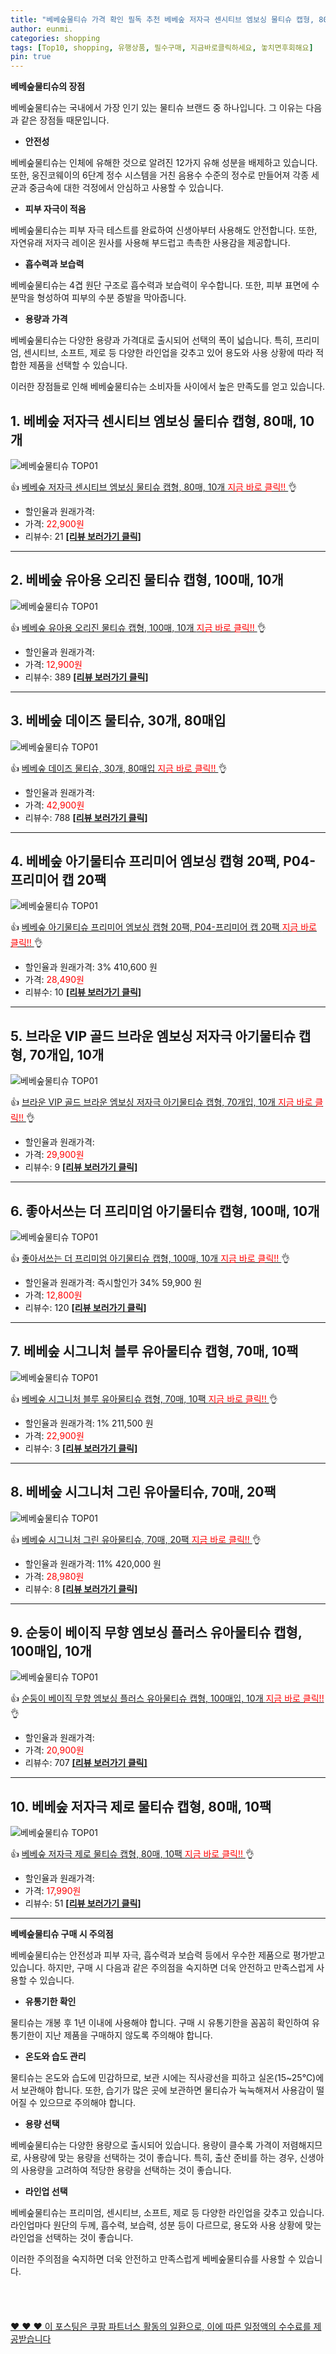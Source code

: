 ```yaml
---
title: "베베숲물티슈 가격 확인 필독 추천 베베숲 저자극 센시티브 엠보싱 물티슈 캡형, 80매, 10개 비교 장점 구매가이드"
author: eunmi.
categories: shopping
tags: [Top10, shopping, 유행상품, 필수구매, 지금바로클릭하세요, 놓치면후회해요]
pin: true
---
```

**베베숲물티슈의 장점**

베베숲물티슈는 국내에서 가장 인기 있는 물티슈 브랜드 중 하나입니다. 그 이유는 다음과 같은 장점들 때문입니다.

* **안전성**

베베숲물티슈는 인체에 유해한 것으로 알려진 12가지 유해 성분을 배제하고 있습니다. 또한, 웅진코웨이의 6단계 정수 시스템을 거친 음용수 수준의 정수로 만들어져 각종 세균과 중금속에 대한 걱정에서 안심하고 사용할 수 있습니다.

* **피부 자극이 적음**

베베숲물티슈는 피부 자극 테스트를 완료하여 신생아부터 사용해도 안전합니다. 또한, 자연유래 저자극 레이온 원사를 사용해 부드럽고 촉촉한 사용감을 제공합니다.

* **흡수력과 보습력**

베베숲물티슈는 4겹 원단 구조로 흡수력과 보습력이 우수합니다. 또한, 피부 표면에 수분막을 형성하여 피부의 수분 증발을 막아줍니다.

* **용량과 가격**

베베숲물티슈는 다양한 용량과 가격대로 출시되어 선택의 폭이 넓습니다. 특히, 프리미엄, 센시티브, 소프트, 제로 등 다양한 라인업을 갖추고 있어 용도와 사용 상황에 따라 적합한 제품을 선택할 수 있습니다.

이러한 장점들로 인해 베베숲물티슈는 소비자들 사이에서 높은 만족도를 얻고 있습니다.

   

## 1. 베베숲 저자극 센시티브 엠보싱 물티슈 캡형, 80매, 10개

![베베숲물티슈 TOP01](https://thumbnail6.coupangcdn.com/thumbnails/remote/230x230ex/image/retail/images/1507059134542032-348f8ee9-5c9c-4e81-9c2f-877167ef3ce4.jpg)


👍 [베베숲 저자극 센시티브 엠보싱 물티슈 캡형, 80매, 10개 <font color=red> 지금 바로 클릭!! </font> ](https://link.coupang.com/re/AFFSDP?lptag=AF3617701&subid=GithubCoopas&pageKey=4326590246&traceid=V0-153&itemId=17303790543&vendorItemId=3000125196) 👌 


- 할인율과 원래가격: 
- 가격: <span style='color:red'>22,900원</span>
- 리뷰수: 21  [**[리뷰 보러가기 클릭]**](https://link.coupang.com/re/AFFSDP?lptag=AF3617701&subid=GithubCoopas&pageKey=4326590246&traceid=V0-153&itemId=17303790543&vendorItemId=3000125196)

---


   

## 2. 베베숲 유아용 오리진 물티슈 캡형, 100매, 10개

![베베숲물티슈 TOP01](https://thumbnail6.coupangcdn.com/thumbnails/remote/230x230ex/image/retail/images/5129822575956610-13440c4b-8bc8-4213-8fb9-4e419ee04625.jpg)


👍 [베베숲 유아용 오리진 물티슈 캡형, 100매, 10개 <font color=red> 지금 바로 클릭!! </font> ](https://link.coupang.com/re/AFFSDP?lptag=AF3617701&subid=GithubCoopas&pageKey=7455919074&traceid=V0-153&itemId=18854921300&vendorItemId=85984112985) 👌 


- 할인율과 원래가격: 
- 가격: <span style='color:red'>12,900원</span>
- 리뷰수: 389  [**[리뷰 보러가기 클릭]**](https://link.coupang.com/re/AFFSDP?lptag=AF3617701&subid=GithubCoopas&pageKey=7455919074&traceid=V0-153&itemId=18854921300&vendorItemId=85984112985)

---


   

## 3. 베베숲 데이즈 물티슈, 30개, 80매입

![베베숲물티슈 TOP01](https://thumbnail7.coupangcdn.com/thumbnails/remote/230x230ex/image/vendor_inventory/e9de/bc59dbaaccedc0d656a9834a74773293977b0d1c9f36901efd8db7fa6c71.jpg)


👍 [베베숲 데이즈 물티슈, 30개, 80매입 <font color=red> 지금 바로 클릭!! </font> ](https://link.coupang.com/re/AFFSDP?lptag=AF3617701&subid=GithubCoopas&pageKey=7553148301&traceid=V0-153&itemId=19882554798&vendorItemId=86983037470) 👌 


- 할인율과 원래가격: 
- 가격: <span style='color:red'>42,900원</span>
- 리뷰수: 788  [**[리뷰 보러가기 클릭]**](https://link.coupang.com/re/AFFSDP?lptag=AF3617701&subid=GithubCoopas&pageKey=7553148301&traceid=V0-153&itemId=19882554798&vendorItemId=86983037470)

---


   

## 4. 베베숲 아기물티슈 프리미어 엠보싱 캡형 20팩, P04-프리미어 캡 20팩

![베베숲물티슈 TOP01](https://thumbnail10.coupangcdn.com/thumbnails/remote/230x230ex/image/vendor_inventory/8460/6268fb5c4db54bea0e520a3546b4121aa268dcce1987a3fb02498c3dde59.jpg)


👍 [베베숲 아기물티슈 프리미어 엠보싱 캡형 20팩, P04-프리미어 캡 20팩 <font color=red> 지금 바로 클릭!! </font> ](https://link.coupang.com/re/AFFSDP?lptag=AF3617701&subid=GithubCoopas&pageKey=7607637291&traceid=V0-153&itemId=20140531883&vendorItemId=87234032865) 👌 


- 할인율과 원래가격: 3%  410,600   원
- 가격: <span style='color:red'>28,490원</span>
- 리뷰수: 10  [**[리뷰 보러가기 클릭]**](https://link.coupang.com/re/AFFSDP?lptag=AF3617701&subid=GithubCoopas&pageKey=7607637291&traceid=V0-153&itemId=20140531883&vendorItemId=87234032865)

---


   

## 5. 브라운 VIP 골드 브라운 엠보싱 저자극 아기물티슈 캡형, 70개입, 10개

![베베숲물티슈 TOP01](https://thumbnail10.coupangcdn.com/thumbnails/remote/230x230ex/image/retail/images/138389271724485-313a43c4-a375-44ae-b1c3-d72e823820cb.jpg)


👍 [브라운 VIP 골드 브라운 엠보싱 저자극 아기물티슈 캡형, 70개입, 10개 <font color=red> 지금 바로 클릭!! </font> ](https://link.coupang.com/re/AFFSDP?lptag=AF3617701&subid=GithubCoopas&pageKey=6937157914&traceid=V0-153&itemId=1061862651&vendorItemId=5540983804) 👌 


- 할인율과 원래가격: 
- 가격: <span style='color:red'>29,900원</span>
- 리뷰수: 9  [**[리뷰 보러가기 클릭]**](https://link.coupang.com/re/AFFSDP?lptag=AF3617701&subid=GithubCoopas&pageKey=6937157914&traceid=V0-153&itemId=1061862651&vendorItemId=5540983804)

---


   

## 6. 좋아서쓰는 더 프리미엄 아기물티슈 캡형, 100매, 10개

![베베숲물티슈 TOP01](https://thumbnail10.coupangcdn.com/thumbnails/remote/230x230ex/image/retail/images/8314399249703024-9f78283c-ad30-4c78-8347-b2e4c0bb89bf.jpg)


👍 [좋아서쓰는 더 프리미엄 아기물티슈 캡형, 100매, 10개 <font color=red> 지금 바로 클릭!! </font> ](https://link.coupang.com/re/AFFSDP?lptag=AF3617701&subid=GithubCoopas&pageKey=7253472965&traceid=V0-153&itemId=13251355636&vendorItemId=80509227597) 👌 


- 할인율과 원래가격: 즉시할인가 34%  59,900   원
- 가격: <span style='color:red'>12,800원</span>
- 리뷰수: 120  [**[리뷰 보러가기 클릭]**](https://link.coupang.com/re/AFFSDP?lptag=AF3617701&subid=GithubCoopas&pageKey=7253472965&traceid=V0-153&itemId=13251355636&vendorItemId=80509227597)

---


   

## 7. 베베숲 시그니처 블루 유아물티슈 캡형, 70매, 10팩

![베베숲물티슈 TOP01](https://thumbnail6.coupangcdn.com/thumbnails/remote/230x230ex/image/retail/images/4376172412418215-d9fce149-5dfb-47af-a532-fa8f3e256ed4.jpg)


👍 [베베숲 시그니처 블루 유아물티슈 캡형, 70매, 10팩 <font color=red> 지금 바로 클릭!! </font> ](https://link.coupang.com/re/AFFSDP?lptag=AF3617701&subid=GithubCoopas&pageKey=15040202&traceid=V0-153&itemId=11348654541&vendorItemId=3096887843) 👌 


- 할인율과 원래가격: 1%  211,500   원
- 가격: <span style='color:red'>22,900원</span>
- 리뷰수: 3  [**[리뷰 보러가기 클릭]**](https://link.coupang.com/re/AFFSDP?lptag=AF3617701&subid=GithubCoopas&pageKey=15040202&traceid=V0-153&itemId=11348654541&vendorItemId=3096887843)

---


   

## 8. 베베숲 시그니처 그린 유아물티슈, 70매, 20팩

![베베숲물티슈 TOP01](https://thumbnail6.coupangcdn.com/thumbnails/remote/230x230ex/image/vendor_inventory/67ba/ad6e00ba633334912d285598ef469c49e44cc7b01ab7be8d7c9ee735cdcf.jpg)


👍 [베베숲 시그니처 그린 유아물티슈, 70매, 20팩 <font color=red> 지금 바로 클릭!! </font> ](https://link.coupang.com/re/AFFSDP?lptag=AF3617701&subid=GithubCoopas&pageKey=5523368974&traceid=V0-153&itemId=14812975219&vendorItemId=84228088996) 👌 


- 할인율과 원래가격: 11%  420,000   원
- 가격: <span style='color:red'>28,980원</span>
- 리뷰수: 8  [**[리뷰 보러가기 클릭]**](https://link.coupang.com/re/AFFSDP?lptag=AF3617701&subid=GithubCoopas&pageKey=5523368974&traceid=V0-153&itemId=14812975219&vendorItemId=84228088996)

---


   

## 9. 순둥이 베이직 무향 엠보싱 플러스 유아물티슈 캡형, 100매입, 10개

![베베숲물티슈 TOP01](https://thumbnail10.coupangcdn.com/thumbnails/remote/230x230ex/image/vendor_inventory/a4af/1b202bd46d48d5b1c743e33c554fce636d4ac08bbf5463b832ed3c452b01.jpg)


👍 [순둥이 베이직 무향 엠보싱 플러스 유아물티슈 캡형, 100매입, 10개 <font color=red> 지금 바로 클릭!! </font> ](https://link.coupang.com/re/AFFSDP?lptag=AF3617701&subid=GithubCoopas&pageKey=38700251&traceid=V0-153&itemId=142588261&vendorItemId=4258098885) 👌 


- 할인율과 원래가격: 
- 가격: <span style='color:red'>20,900원</span>
- 리뷰수: 707  [**[리뷰 보러가기 클릭]**](https://link.coupang.com/re/AFFSDP?lptag=AF3617701&subid=GithubCoopas&pageKey=38700251&traceid=V0-153&itemId=142588261&vendorItemId=4258098885)

---


   

## 10. 베베숲 저자극 제로 물티슈 캡형, 80매, 10팩

![베베숲물티슈 TOP01](https://thumbnail9.coupangcdn.com/thumbnails/remote/230x230ex/image/retail/images/461787211900103-5090d558-120f-4964-a982-6468a207ab5a.jpg)


👍 [베베숲 저자극 제로 물티슈 캡형, 80매, 10팩 <font color=red> 지금 바로 클릭!! </font> ](https://link.coupang.com/re/AFFSDP?lptag=AF3617701&subid=GithubCoopas&pageKey=6217105708&traceid=V0-153&itemId=132309687&vendorItemId=3000213311) 👌 


- 할인율과 원래가격: 
- 가격: <span style='color:red'>17,990원</span>
- 리뷰수: 51  [**[리뷰 보러가기 클릭]**](https://link.coupang.com/re/AFFSDP?lptag=AF3617701&subid=GithubCoopas&pageKey=6217105708&traceid=V0-153&itemId=132309687&vendorItemId=3000213311)

---
**베베숲물티슈 구매 시 주의점**

베베숲물티슈는 안전성과 피부 자극, 흡수력과 보습력 등에서 우수한 제품으로 평가받고 있습니다. 하지만, 구매 시 다음과 같은 주의점을 숙지하면 더욱 안전하고 만족스럽게 사용할 수 있습니다.

* **유통기한 확인**

물티슈는 개봉 후 1년 이내에 사용해야 합니다. 구매 시 유통기한을 꼼꼼히 확인하여 유통기한이 지난 제품을 구매하지 않도록 주의해야 합니다.

* **온도와 습도 관리**

물티슈는 온도와 습도에 민감하므로, 보관 시에는 직사광선을 피하고 실온(15~25℃)에서 보관해야 합니다. 또한, 습기가 많은 곳에 보관하면 물티슈가 눅눅해져서 사용감이 떨어질 수 있으므로 주의해야 합니다.

* **용량 선택**

베베숲물티슈는 다양한 용량으로 출시되어 있습니다. 용량이 클수록 가격이 저렴해지므로, 사용량에 맞는 용량을 선택하는 것이 좋습니다. 특히, 출산 준비를 하는 경우, 신생아의 사용량을 고려하여 적당한 용량을 선택하는 것이 좋습니다.

* **라인업 선택**

베베숲물티슈는 프리미엄, 센시티브, 소프트, 제로 등 다양한 라인업을 갖추고 있습니다. 라인업마다 원단의 두께, 흡수력, 보습력, 성분 등이 다르므로, 용도와 사용 상황에 맞는 라인업을 선택하는 것이 좋습니다.

이러한 주의점을 숙지하면 더욱 안전하고 만족스럽게 베베숲물티슈를 사용할 수 있습니다.<br><br><br><br><br> [ ❤ ❤ ❤ 이 포스팅은 쿠팡 파트너스 활동의 일환으로, 이에 따른 일정액의 수수료를 제공받습니다](https://link.coupang.com/a/bcEFyh)